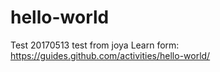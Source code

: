 # hello-world
Test
20170513 test from joya
Learn form:
https://guides.github.com/activities/hello-world/
